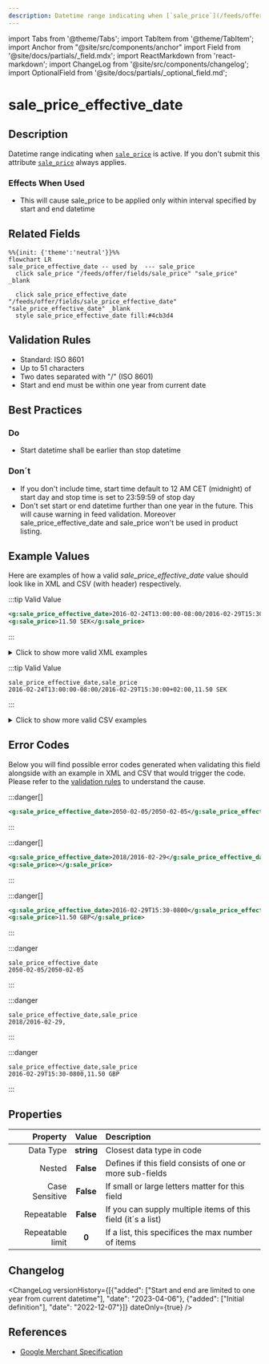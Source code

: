 ```yaml
---
description: Datetime range indicating when [`sale_price`](/feeds/offer/fields/sale_price.md) is active. If you don't submit this attribute [`sale_price`](/feeds/offer/fields/sale_price.md) always applies.
---
```


import Tabs from '@theme/Tabs';
import TabItem from '@theme/TabItem';
import Anchor from "@site/src/components/anchor"
import Field from '@site/docs/partials/_field.mdx';
import ReactMarkdown from 'react-markdown';
import ChangeLog from '@site/src/components/changelog';
import OptionalField from '@site/docs/partials/_optional_field.md';

# sale_price_effective_date

<OptionalField/>

## Description

Datetime range indicating when [`sale_price`](/feeds/offer/fields/sale_price.md) is active. If you don't submit this attribute [`sale_price`](/feeds/offer/fields/sale_price.md) always applies.



### Effects When Used

- This will cause sale_price to be applied only within interval specified by start and end datetime





## Related Fields

```mermaid
%%{init: {'theme':'neutral'}}%%
flowchart LR
sale_price_effective_date -- used by  --- sale_price
  click sale_price "/feeds/offer/fields/sale_price" "sale_price" _blank

  click sale_price_effective_date "/feeds/offer/fields/sale_price_effective_date" "sale_price_effective_date" _blank
  style sale_price_effective_date fill:#4cb3d4
```




## Validation Rules

- Standard: ISO 8601
- Up to 51 characters
- Two dates separated with "/" (ISO 8601)
- Start and end must be within one year from current date


## Best Practices


### Do

- Start datetime shall be earlier than stop datetime



### Don´t

- If you don't include time, start time default to 12 AM CET (midnight) of start day and stop time is set to 23:59:59 of stop day
- Don't set start or end datetime further than one year in the future. This will cause warning in feed validation. Moreover sale_price_effective_date and sale_price won't be used in product listing.




## Example Values

Here are examples of how a valid *sale_price_effective_date* value  should look like in XML and CSV (with header) respectively.

<Tabs>
  <TabItem value="valid_xml" label="XML" default>

:::tip Valid Value

```xml
<g:sale_price_effective_date>2016-02-24T13:00:00-08:00/2016-02-29T15:30:00+02:00</g:sale_price_effective_date>
<g:sale_price>11.50 SEK</g:sale_price>
```

:::

<details>
  <summary>Click to show more valid XML examples</summary>
  <div>

```xml
<g:sale_price_effective_date>2016-02-24T13:00:00-08:00/2016-02-29T15:30:00+02:00</g:sale_price_effective_date>
<g:sale_price>11.50 SEK</g:sale_price>
```

```xml
<g:sale_price_effective_date></g:sale_price_effective_date>
<g:sale_price>11.50 SEK</g:sale_price>
```

```xml
<g:sale_price_effective_date>2016-02-24/2016-02-26</g:sale_price_effective_date>
<g:sale_price>11.50 SEK</g:sale_price>
```


  </div>
</details>

 </TabItem>
  <TabItem value="valid_csv" label="CSV">

:::tip Valid Value

```csv
sale_price_effective_date,sale_price
2016-02-24T13:00:00-08:00/2016-02-29T15:30:00+02:00,11.50 SEK
```

:::

<details>
  <summary>Click to show more valid CSV examples</summary>
  <div>

```csv
sale_price_effective_date,sale_price
2016-02-24T13:00:00-08:00/2016-02-29T15:30:00+02:00,11.50 SEK
```

```csv
sale_price_effective_date,sale_price
,11.50 SEK
```

```csv
sale_price_effective_date,sale_price
2016-02-24/2016-02-26,11.50 SEK
```


  </div>
</details>

  </TabItem>
</Tabs>

## Error Codes

Below you will find possible error codes generated when validating this field alongside with an example in XML and CSV that would trigger the code. Please refer to the [validation rules](#validation-rules) to understand the cause.

<Tabs>
  <TabItem value="invalid_xml" label="XML" default>

:::danger[**<Anchor id="validation_date_out_of_range" title="validation_date_out_of_range" />**]


```xml
<g:sale_price_effective_date>2050-02-05/2050-02-05</g:sale_price_effective_date>
```

:::

:::danger[**<Anchor id="validation_invalid_format" title="validation_invalid_format" />**]


```xml
<g:sale_price_effective_date>2018/2016-02-29</g:sale_price_effective_date>
<g:sale_price></g:sale_price>
```

:::

:::danger[**<Anchor id="validation_missing_value" title="validation_missing_value" />**]


```xml
<g:sale_price_effective_date>2016-02-29T15:30-0800</g:sale_price_effective_date>
<g:sale_price>11.50 GBP</g:sale_price>
```

:::


 </TabItem>
  <TabItem value="invalid_csv" label="CSV">

:::danger <Anchor id="validation_date_out_of_range" title="validation_date_out_of_range" />

```csv
sale_price_effective_date
2050-02-05/2050-02-05
```

:::

:::danger <Anchor id="validation_invalid_format" title="validation_invalid_format" />

```csv
sale_price_effective_date,sale_price
2018/2016-02-29,
```

:::

:::danger <Anchor id="validation_missing_value" title="validation_missing_value" />

```csv
sale_price_effective_date,sale_price
2016-02-29T15:30-0800,11.50 GBP
```

:::


  </TabItem>
</Tabs>

## Properties

|     **Property** |         **Value**          | **Description**                                              |
|-----------------:|:--------------------------:|:-------------------------------------------------------------|
|        Data Type |    **string**     | Closest data type in code                                    |
|           Nested |      **False**      | Defines if this field consists of one or more sub-fields     |
|   Case Sensitive |  **False**  | If small or large letters matter for this field              |
|       Repeatable |    **False**    | If you can supply multiple items of this field (it´s a list) |
| Repeatable limit | **0** | If a list, this specifices the max number of items           |

## Changelog
<ChangeLog versionHistory={[{"added": ["Start and end are limited to one year from current datetime"], "date": "2023-04-06"}, {"added": ["Initial definition"], "date": "2022-12-07"}]} dateOnly={true} />

## References
- [Google Merchant Specification](https://support.google.com/merchants/answer/6324460)
